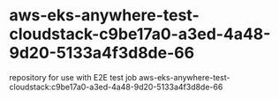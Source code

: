 # aws-eks-anywhere-test-cloudstack-c9be17a0-a3ed-4a48-9d20-5133a4f3d8de-66
repository for use with E2E test job aws-eks-anywhere-test-cloudstack:c9be17a0-a3ed-4a48-9d20-5133a4f3d8de-66
